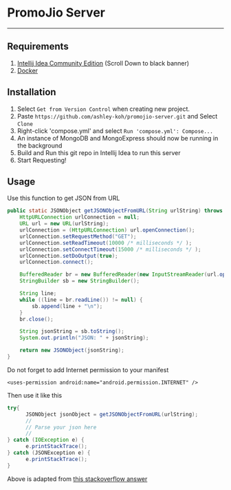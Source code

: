 # PromoJio Server  

---

## Requirements

1. [Intellij Idea Community Edition](https://www.jetbrains.com/idea/download/?section=windows) (Scroll Down to black banner)
2. [Docker](https://docs.docker.com/engine/install/)

## Installation
1. Select `Get from Version Control` when creating new project.
2. Paste `https://github.com/ashley-koh/promojio-server.git` and Select `Clone`
3. Right-click 'compose.yml' and select `Run 'compose.yml': Compose...`
4. An instance of MongoDB and MongoExpress should now be running in the background
5. Build and Run this git repo in Intellij Idea to run this server
6. Start Requesting!

## Usage

Use this function to get JSON from URL
```java
public static JSONObject getJSONObjectFromURL(String urlString) throws IOException, JSONException {
    HttpURLConnection urlConnection = null;
    URL url = new URL(urlString);
    urlConnection = (HttpURLConnection) url.openConnection();
    urlConnection.setRequestMethod("GET");
    urlConnection.setReadTimeout(10000 /* milliseconds */ );
    urlConnection.setConnectTimeout(15000 /* milliseconds */ );
    urlConnection.setDoOutput(true);
    urlConnection.connect();

    BufferedReader br = new BufferedReader(new InputStreamReader(url.openStream()));
    StringBuilder sb = new StringBuilder();

    String line;
    while ((line = br.readLine()) != null) {
        sb.append(line + "\n");
    }
    br.close();

    String jsonString = sb.toString();
    System.out.println("JSON: " + jsonString);

    return new JSONObject(jsonString);
}
```

Do not forget to add Internet permission to your manifest

`<uses-permission android:name="android.permission.INTERNET" />`

Then use it like this

```java
try{
      JSONObject jsonObject = getJSONObjectFromURL(urlString);
      //
      // Parse your json here
      //
} catch (IOException e) {
      e.printStackTrace();
} catch (JSONException e) {
      e.printStackTrace();
}
```

Above is adapted from [this stackoverflow answer](https://stackoverflow.com/questions/34691175/how-to-send-httprequest-and-get-json-response-in-android)